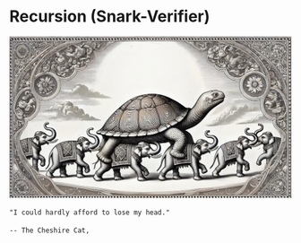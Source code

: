 # Recursion (Snark-Verifier)

![](./top.webp)

```admonish cite
"I could hardly afford to lose my head."

-- The Cheshire Cat,
```
